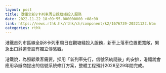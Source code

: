 ```yaml
---
layout: post
title: 港鐵全新8卡列車周日觀塘綫投入服務
date: 2022-11-22 18:09:55.000000000 +08:00
link: https://news.rthk.hk/rthk/ch/component/k2/1676739-20221122.htm
categories: rthk
---
```


港鐵首列市區線全新8卡列車周日在觀塘綫投入服務，新車上落車位置更寬敞，緊急出口斜道會設有獨立傳感器。

港鐵說，為照顧乘客需要，採用「新列車先行，信號系統隨後」的安排，港鐵說會應用承辦商提出的信號系統修訂方案，整體工程預計2028至29年間完成。
